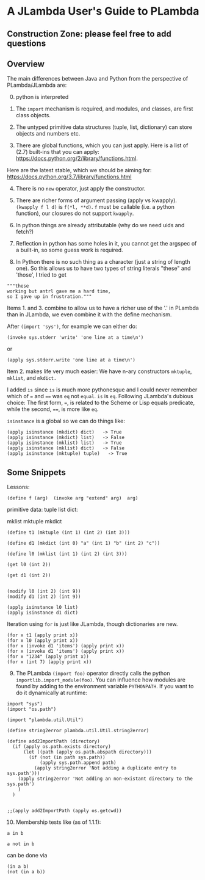 # A JLambda User's Guide to PLambda


Construction Zone: please feel free to add questions
----------------------------------------------------

## Overview

The main differences between Java and Python from the perspective
of PLambda/JLambda are:

0. python is interpreted

1. The `import` mechanism is required, and modules, and classes, are first class objects.

2. The untyped primitive data structures (tuple, list, dictionary) can store objects and numbers etc.

3. There are global functions, which you can just apply. Here is a list of (2.7) built-ins that you can apply: https://docs.python.org/2/library/functions.html.

Here are the latest stable, which we should be aiming for:
https://docs.python.org/3.7/library/functions.html

4. There is no `new` operator, just apply the constructor.

5. There are richer forms of argument passing (apply vs kwapply). `(kwapply f l d)` is `f(*l, **d)`.
`f` must be callable (i.e. a python function), our closures do not support `kwapply`.

6. In python things are already attributable (why do we need uids and fetch?)

7. Reflection in python has some holes in it, you cannot get the argspec of a built-in, so some guess work is required.

8. In Python there is no such thing as a character (just a string of length one). So this allows us
to have two types of string literals "these" and 'those', I tried to get 
```
"""these
working but antrl gave me a hard time, 
so I gave up in frustration."""
```

Items 1. and  3. combine to allow us to have a richer use of the '.' in PLambda
than in JLambda, we even combine it with the define mechanism.

After `(import 'sys')`, for example we can either do:
```
(invoke sys.stderr 'write' 'one line at a time\n')
```
or
```
(apply sys.stderr.write 'one line at a time\n')
```

Item 2. makes life very much easier: We have n-ary constructors `mktuple`,
`mklist`, and `mkdict.`


I added `is` since `is` is much more pythonesque and I could never
remember which of `=` and `==` was `eq` not `equal`.
`is` is `eq`. Following JLambda's dubious choice:
The first form, `=`, is related to the Scheme or Lisp equals
predicate, while the second, `==`, is more like `eq`.

`isinstance` is a global so we can do things like:
```
(apply isinstance (mkdict) dict)   -> True
(apply isinstance (mkdict) list)   -> False
(apply isinstance (mklist) list)   -> True
(apply isinstance (mklist) dict)   -> False
(apply isinstance (mktuple) tuple)   -> True
```

## Some Snippets

Lessons:

```
(define f (arg)  (invoke arg "extend" arg)  arg)
```
primitive data: tuple list dict:

mklist mktuple mkdict
```
(define t1 (mktuple (int 1) (int 2) (int 3)))

(define d1 (mkdict (int 0) "a" (int 1) "b" (int 2) "c"))

(define l0 (mklist (int 1) (int 2) (int 3)))

(get l0 (int 2))

(get d1 (int 2))


(modify l0 (int 2) (int 9))
(modify d1 (int 2) (int 9))

(apply isinstance l0 list)
(apply isinstance d1 dict)
```
Iteration using `for` is just like JLambda, though dictionaries
are new.
```
(for x t1 (apply print x))
(for x l0 (apply print x))
(for x (invoke d1 'items') (apply print x))
(for x (invoke d1 'items') (apply print x))
(for x "1234" (apply print x))
(for x (int 7) (apply print x))
```

9. The PLambda `(import foo)` operator directly  calls the python `importlib.import_module(foo)`.
You can influence how modules are found by adding to the environment variable `PYTHONPATH`.
If you want to do it dynamically at runtime:
```
import "sys")
(import "os.path")

(import "plambda.util.Util")

(define string2error plambda.util.Util.string2error)

(define add2ImportPath (directory)
  (if (apply os.path.exists directory)
      (let ((path (apply os.path.abspath directory)))
        (if (not (in path sys.path))
            (apply sys.path.append path)
          (apply string2error 'Not adding a duplicate entry to sys.path')))
    (apply string2error 'Not adding an non-existant directory to the sys.path')
    )
  )


;;(apply add2ImportPath (apply os.getcwd))
```

10. Membership tests like (as of 1.1.1):
```
a in b

a not in b
```
can be done via
```
(in a b)
(not (in a b))
```